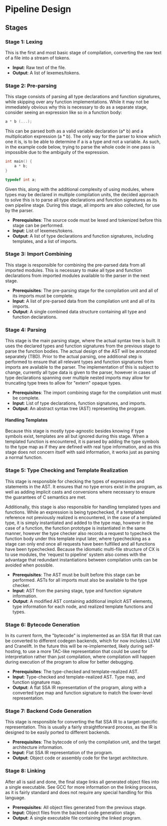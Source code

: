 # Pipeline Design

## Stages

### Stage 1: Lexing
This is the first and most basic stage of compilation, converting the raw text of a file into a stream of tokens.

- **Input**: Raw text of the file.
- **Output**: A list of lexemes/tokens.

### Stage 2: Pre-parsing
This stage consists of parsing all type declarations and function signatures, while skipping over any function implementations.
While it may not be immediately obvious why this is necessary to do as a separate stage, consider seeing an expression
like so in a function body:
```c
a * b (...);
```
This can be parsed both as a valid variable declaration (a* b) and a multiplication expression (a * b). The only way
for the parser to know which one it is, is to be able to determine if a is a type and not a variable. As such, in the
example code below, trying to parse the whole code in one pass is impossible due to the ambiguity of the expression.
```c
int main() {
    a * b;
}

typedef int a;
```
Given this, along with the additional complexity of using modules, where types may be declared in multiple compilation
units, the decided approach to solve this is to parse all type declarations and function signatures as its own pipeline
stage. During this stage, all imports are also collected, for use by the parser.

- **Prerequisites**: The source code must be lexed and tokenized before this stage can be performed.
- **Input**: List of lexemes/tokens.
- **Output**: A list of type declarations and function signatures, including templates, and a list of imports.

### Stage 3: Import Combining
This stage is responsible for combining the pre-parsed data from all imported modules. This is necessary to make
all type and function declarations from imported modules available to the parser in the next stage.

- **Prerequisites**: The pre-parsing stage for the compilation unit and all of its imports must be complete.
- **Input**: A list of pre-parsed data from the compilation unit and all of its imports.
- **Output**: A single combined data structure containing all type and function declarations.

### Stage 4: Parsing
This stage is the main parsing stage, where the actual syntax tree is built. It uses the declared types and
function signatures from the previous stage to parse the function bodies. The actual design of the AST will
be annotated separately (TBD). Prior to the actual parsing, one additional step is performed to ensure that
all relevant types and function signatures from imports are available to the parser. The implementation of
this is subject to change, currently all type data is given to the parser, however in cases of type declarations
spanning over multiple nested imports may allow for truncating type trees to allow for "extern" opaque types.

- **Prerequisites**: The import combining stage for the compilation unit must be complete.
- **Input**: List of type declarations, function signatures, and imports.
- **Output**: An abstract syntax tree (AST) representing the program.

#### Handling Templates
Because this stage is mostly type-agnostic besides knowing if type symbols exist, templates are all but ignored
during this stage. When a templated function is encountered, it is parsed by adding the type symbols to the
type map as if they are defined with real type information, and as this stage does not concern itself with
said information, it works just as parsing a normal function.

### Stage 5: Type Checking and Template Realization
This stage is responsible for checking the types of expressions and statements in the AST. It ensures that
no type errors exist in the program, as well as adding implicit casts and conversions where necessary to
ensure the guarantees of C semantics are met.

Additionally, this stage is also responsible for handling templated types and functions. While an expression is
being typechecked, if a templated reference not previously realized is encountered, in the case of a templated type,
it is simply instantiated and added to the type map, however in the case of a function, the function prototype is
instantiated in the same manner, however the type checker also records a request to typecheck the function body under
this template input later, where typechecking as a stage can only end once all requests have been fulfilled and all
functions have been typechecked. Because the idiomatic multi-file structure of CX is to use modules, the
'request to pipeline' system also comes with the advantage that redundant instantiations between compilation units can
be avoided when possible.

- **Prerequisites**: The AST must be built before this stage can be performed. ASTs for all imports must also
    be available to the type checker.
- **Input**: AST from the parsing stage, type and function signature information.
- **Output**: A modified AST containing additional implicit AST elements, type information for each node, and realized template functions and types.

### Stage 6: Bytecode Generation
In its current form, the "bytecode" is implemented as an SSA flat IR that can be converted to different
codegen backends, which for now includes LLVM and Cranelift. In the future this will be re-implemented,
likely during self-hosting, to use a more TAC-like representation that could be used for interpretation
rather than just compilation, where compilation will happen during execution of the program to allow for
better debugging.

- **Prerequisites**: The type-checked and template-realized AST.
- **Input**: Type-checked and template-realized AST. Type map, and function signature map.
- **Output**: A flat SSA IR representation of the program, along with a converted type map and function signature to match the lower-level representation.

### Stage 7: Backend Code Generation
This stage is responsible for converting the flat SSA IR to a target-specific representation. This is
usually a fairly straightforward process, as the IR is designed to be easily ported to different backends.

- **Prerequisites**: The bytecode of only the compilation unit, and the target architecture information.
- **Input**: Flat SSA IR representation of the program.
- **Output**: Object code or assembly code for the target architecture.

### Stage 8: Linking
After all is said and done, the final stage links all generated object files into a single executable.
See GCC for more information on the linking process, as it is fairly standard and does not require
any special handling for this language.

- **Prerequisites**: All object files generated from the previous stage.
- **Input**: Object files from the backend code generation stage.
- **Output**: A single executable file containing the linked program.
